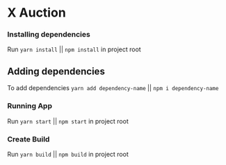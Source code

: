 # X Auction

### Installing dependencies
Run `yarn install` || `npm install` in project root

## Adding dependencies
To add dependencies
`yarn add dependency-name` || `npm i dependency-name`

### Running App
Run `yarn start` || `npm start` in project root

### Create Build
Run `yarn build` || `npm build` in project root